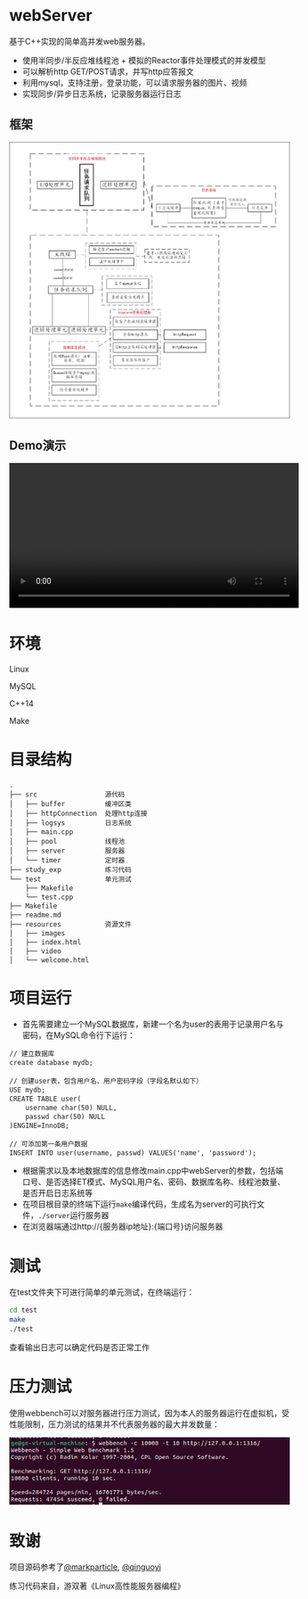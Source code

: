 # **webServer**

基于C++实现的简单高并发web服务器。

- 使用半同步/半反应堆线程池 + 模拟的Reactor事件处理模式的并发模型
- 可以解析http GET/POST请求，并写http应答报文
- 利用mysql，支持注册，登录功能，可以请求服务器的图片、视频
- 实现同步/异步日志系统，记录服务器运行日志



## 框架

![server_framework](readme_asset/server_framework.jpg)



## Demo演示

<video width="520" height=auto controls>
  <source src="readme_asset/demo2.mp4" type="video/mp4">
</video>

# 环境

Linux

MySQL

C++14

Make



# 目录结构

```
.
├── src                 源代码
│   ├── buffer          缓冲区类
│   ├── httpConnection  处理http连接
│   ├── logsys          日志系统
│   ├── main.cpp
│   ├── pool            线程池
│   ├── server          服务器
│   └── timer           定时器
├── study_exp           练习代码
└── test                单元测试
    ├── Makefile
    └── test.cpp
├── Makefile
├── readme.md
├── resources           资源文件
│   ├── images
│   ├── index.html
│   ├── video
│   └── welcome.html
```



# 项目运行

- 首先需要建立一个MySQL数据库，新建一个名为user的表用于记录用户名与密码，在MySQL命令行下运行：

```mysql
// 建立数据库
create database mydb;

// 创建user表，包含用户名、用户密码字段（字段名默认如下）
USE mydb;
CREATE TABLE user(
    username char(50) NULL,
    passwd char(50) NULL
)ENGINE=InnoDB;

// 可添加第一条用户数据
INSERT INTO user(username, passwd) VALUES('name', 'password');
```

- 根据需求以及本地数据库的信息修改main.cpp中webServer的参数，包括端口号、是否选择ET模式、MySQL用户名、密码、数据库名称、线程池数量、是否开启日志系统等
- 在项目根目录的终端下运行```make```编译代码，生成名为server的可执行文件，```./server```运行服务器
- 在浏览器端通过http://{服务器ip地址}:{端口号}访问服务器



# 测试

在test文件夹下可进行简单的单元测试，在终端运行：

```bash
cd test
make
./test
```

查看输出日志可以确定代码是否正常工作



# 压力测试

使用webbench可以对服务器进行压力测试，因为本人的服务器运行在虚拟机，受性能限制，压力测试的结果并不代表服务器的最大并发数量：

![webbench_10000](readme_asset/webbench_10000.png)



# 致谢

项目源码参考了[@markparticle](https://github.com/markparticle/WebServer),  [@qinguoyi](https://github.com/qinguoyi/TinyWebServer/tree/master)

练习代码来自，游双著《Linux高性能服务器编程》